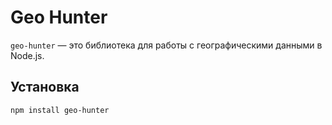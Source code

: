 # Geo Hunter

`geo-hunter` — это библиотека для работы с географическими данными в Node.js.

## Установка

```bash
npm install geo-hunter
